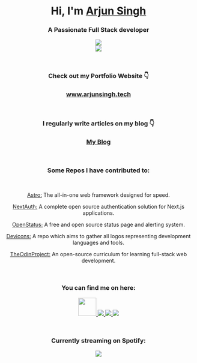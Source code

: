 <h1 align="center">Hi,  I'm <a href="https://www.arjunsingh.tech">Arjun Singh</a></h1>
<h3 align="center">A Passionate Full Stack developer</h3>
<p align="center">
  <a href="https://skillicons.dev">
    <img src="https://skillicons.dev/icons?i=next,astro,tailwind,react,ts,graphql" />
    <br>
    <img src="https://skillicons.dev/icons?i=prisma,mongodb,mysql,express,nodejs,jest,figma" />

  </a>
</p>
<br>

<div align="center">
<h3>Check out my Portfolio Website 👇</h3>
<h3><a href="https://www.arjunsingh.tech" target="_blank" rel="noopener noreferrer">www.arjunsingh.tech</a></h3>
</div>

<div align="center">
<br>
<h3>I regularly write articles on my blog 👇</h3> 
<h3><a href="https://blog.arjunsingh.tech" target="_blank" rel="noopener noreferrer">My Blog</a></h3>


<br>
  <h3>Some Repos I have contributed to:</h3>
  <br>
    <p><a href="https://github.com/withastro/astro" target="_blank" rel="noopener noreferrer">Astro:</a> The all-in-one web framework designed for speed.</p>
  <p><a href="https://github.com/nextauthjs/next-auth" target="_blank" rel="noopener noreferrer">NextAuth:</a> A complete open source authentication solution for Next.js applications.</p>
<!--    <br> -->
     <p><a href="https://github.com/openstatusHQ/openstatus" target="_blank" rel="noopener noreferrer">OpenStatus:</a> A free and open source status page and alerting system.</p>
<!-- <br> -->
     <p><a href="https://github.com/devicons/devicon" target="_blank" rel="noopener noreferrer">Devicons:</a> A repo which aims to gather all logos representing development languages and tools.</p>
<!--    <br> -->
     <p><a href="https://github.com/TheOdinProject/css-exercises" target="_blank" rel="noopener noreferrer">TheOdinProject:</a> An open-source curriculum for learning full-stack web development.</p>
<!--    <br> -->

</div>
   <br>



<div align="center">
<h3> You can find me on here: </h3>
<p>
    <a href="https://blog.arjunsingh.tech">
    <img src="https://github.com/dotarjun/dotarjun/assets/71163609/31a00092-6b4f-4f41-91bd-a228a40f8e01" width="48" />
  </a>
  <a href="https://twitter.com/dotarjun">
    <img src="https://skillicons.dev/icons?i=twitter" />
  </a>
  <a href="https://dev.to/dotarjun">
    <img src="https://skillicons.dev/icons?i=devto" />
  </a>
  <a href="https://www.linkedin.com/in/arjun-singh-a1a706189/">
    <img src="https://skillicons.dev/icons?i=linkedin" />
  </a>
</p>
</div>

<div align="center">
<br>
<h3> Currently streaming on Spotify: </h3>

<p>
  <a href="https://spotify-github-profile.vercel.app/api/view?uid=31aeuqobiqqa77jzxrpkz4jrpl2q&redirect=true">
    <img src="https://spotify-github-profile.vercel.app/api/view?uid=31aeuqobiqqa77jzxrpkz4jrpl2q&cover_image=true&theme=novatorem&show_offline=false&background_color=121212&interchange=true&bar_color=53b14f&bar_color_cover=false" />
  </a>
</p>
</div>
